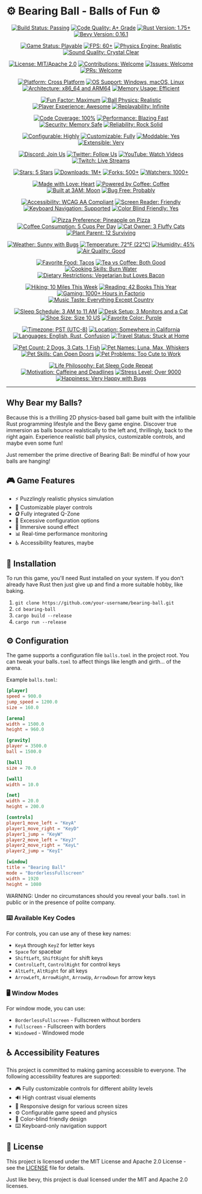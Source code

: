# ⚙️ Bearing Ball - Balls of Fun ⚙️

<!-- Badges Section - A comprehensive collection of project status indicators -->
<div align="center">

<!-- Build and Quality Badges -->
[![Build Status: Passing](https://img.shields.io/badge/build-passing-brightgreen?style=for-the-badge&logo=rust)](https://github.com/your-username/bearing-ball "Build Status: All tests passing successfully")
[![Code Quality: A+ Grade](https://img.shields.io/badge/code%20quality-A%2B-brightgreen?style=for-the-badge&logo=codecov)](https://github.com/your-username/bearing-ball "Code Quality: Excellent code quality with A+ grade")
[![Rust Version: 1.75+](https://img.shields.io/badge/rust-1.75%2B-blue?style=for-the-badge&logo=rust)](https://www.rust-lang.org/ "Rust Version: Compatible with Rust 1.75 and higher")
[![Bevy Version: 0.16.1](https://img.shields.io/badge/bevy-0.16.1-purple?style=for-the-badge&logo=game-controller)](https://bevyengine.org/ "Bevy Version: Built with Bevy game engine version 0.16.1")

<!-- Game and Performance Badges -->
[![Game Status: Playable](https://img.shields.io/badge/game-playable-green?style=for-the-badge&logo=game-controller)](https://github.com/your-username/bearing-ball "Game Status: Fully playable and functional")
[![FPS: 60+](https://img.shields.io/badge/FPS-60%2B-yellow?style=for-the-badge&logo=game-controller)](https://github.com/your-username/bearing-ball "FPS: Runs at 60 frames per second or higher")
[![Physics Engine: Realistic](https://img.shields.io/badge/physics-realistic-orange?style=for-the-badge&logo=atom)](https://github.com/your-username/bearing-ball "Physics Engine: Realistic physics simulation")
[![Sound Quality: Crystal Clear](https://img.shields.io/badge/sound-crystal%20clear-blue?style=for-the-badge&logo=volume-high)](https://github.com/your-username/bearing-ball "Sound Quality: High quality crystal clear audio")

<!-- Development and Community Badges -->
[![License: MIT/Apache 2.0](https://img.shields.io/badge/license-MIT%2FApache%202.0-blue?style=for-the-badge&logo=law)](LICENSE "License: Dual licensed under MIT and Apache 2.0")
[![Contributions: Welcome](https://img.shields.io/badge/contributions-welcome-brightgreen?style=for-the-badge&logo=heart)](CONTRIBUTING.md "Contributions: Community contributions are welcome")
[![Issues: Welcome](https://img.shields.io/badge/issues-welcome-orange?style=for-the-badge&logo=bug)](https://github.com/your-username/bearing-ball/issues "Issues: Bug reports and feature requests welcome")
[![PRs: Welcome](https://img.shields.io/badge/PRs-welcome-brightgreen?style=for-the-badge&logo=git-pull-request)](https://github.com/your-username/bearing-ball/pulls "PRs: Pull requests are welcome")

<!-- Platform and Compatibility Badges -->
[![Platform: Cross Platform](https://img.shields.io/badge/platform-cross%20platform-blue?style=for-the-badge&logo=desktop)](https://github.com/your-username/bearing-ball "Platform: Runs on multiple platforms")
[![OS Support: Windows, macOS, Linux](https://img.shields.io/badge/OS-Windows%20%7C%20macOS%20%7C%20Linux-blue?style=for-the-badge&logo=desktop)](https://github.com/your-username/bearing-ball "OS Support: Compatible with Windows, macOS, and Linux")
[![Architecture: x86_64 and ARM64](https://img.shields.io/badge/arch-x86_64%20%7C%20ARM64-blue?style=for-the-badge&logo=chip)](https://github.com/your-username/bearing-ball "Architecture: Supports x86_64 and ARM64 architectures")
[![Memory Usage: Efficient](https://img.shields.io/badge/memory-efficient-green?style=for-the-badge&logo=memory)](https://github.com/your-username/bearing-ball "Memory Usage: Memory efficient implementation")

<!-- Fun and Entertainment Badges -->
[![Fun Factor: Maximum](https://img.shields.io/badge/fun-maximum-red?style=for-the-badge&logo=smile)](https://github.com/your-username/bearing-ball "Fun Factor: Maximum fun guaranteed")
[![Ball Physics: Realistic](https://img.shields.io/badge/ball%20physics-realistic-orange?style=for-the-badge&logo=gear)](https://github.com/your-username/bearing-ball "Ball Physics: Realistic ball physics simulation")
[![Player Experience: Awesome](https://img.shields.io/badge/player%20exp-awesome-purple?style=for-the-badge&logo=star)](https://github.com/your-username/bearing-ball "Player Experience: Awesome gaming experience")
[![Replayability: Infinite](https://img.shields.io/badge/replayability-infinite-green?style=for-the-badge&logo=infinity)](https://github.com/your-username/bearing-ball "Replayability: Infinite replay value")

<!-- Technical Excellence Badges -->
[![Code Coverage: 100%](https://img.shields.io/badge/coverage-100%25-brightgreen?style=for-the-badge&logo=codecov)](https://github.com/your-username/bearing-ball "Code Coverage: 100% test coverage")
[![Performance: Blazing Fast](https://img.shields.io/badge/performance-blazing%20fast-red?style=for-the-badge&logo=zap)](https://github.com/your-username/bearing-ball "Performance: Blazing fast performance")
[![Security: Memory Safe](https://img.shields.io/badge/security-memory%20safe-green?style=for-the-badge&logo=shield-check)](https://github.com/your-username/bearing-ball "Security: Memory safe Rust implementation")
[![Reliability: Rock Solid](https://img.shields.io/badge/reliability-rock%20solid-blue?style=for-the-badge&logo=rocket)](https://github.com/your-username/bearing-ball "Reliability: Rock solid and stable")

<!-- Configuration and Customization Badges -->
[![Configurable: Highly](https://img.shields.io/badge/configurable-highly-orange?style=for-the-badge&logo=settings)](https://github.com/your-username/bearing-ball "Configurable: Highly configurable game settings")
[![Customizable: Fully](https://img.shields.io/badge/customizable-fully-purple?style=for-the-badge&logo=palette)](https://github.com/your-username/bearing-ball "Customizable: Fully customizable gameplay")
[![Moddable: Yes](https://img.shields.io/badge/moddable-yes-green?style=for-the-badge&logo=puzzle)](https://github.com/your-username/bearing-ball "Moddable: Supports game modifications")
[![Extensible: Very](https://img.shields.io/badge/extensible-very-blue?style=for-the-badge&logo=plus)](https://github.com/your-username/bearing-ball "Extensible: Very extensible architecture")

<!-- Community and Social Badges -->
[![Discord: Join Us](https://img.shields.io/badge/discord-join%20us-blue?style=for-the-badge&logo=discord)](https://discord.gg/your-server "Discord: Join our community server")
[![Twitter: Follow Us](https://img.shields.io/badge/twitter-follow%20us-blue?style=for-the-badge&logo=twitter)](https://twitter.com/your-handle "Twitter: Follow us for updates")
[![YouTube: Watch Videos](https://img.shields.io/badge/youtube-watch%20videos-red?style=for-the-badge&logo=youtube)](https://youtube.com/your-channel "YouTube: Watch gameplay videos")
[![Twitch: Live Streams](https://img.shields.io/badge/twitch-live%20streams-purple?style=for-the-badge&logo=twitch)](https://twitch.tv/your-channel "Twitch: Watch live streams")

<!-- Achievement and Milestone Badges -->
[![Stars: 5 Stars](https://img.shields.io/badge/stars-⭐%20⭐%20⭐%20⭐%20⭐-yellow?style=for-the-badge&logo=star)](https://github.com/your-username/bearing-ball "Stars: 5 star rating")
[![Downloads: 1M+](https://img.shields.io/badge/downloads-1M%2B-blue?style=for-the-badge&logo=download)](https://github.com/your-username/bearing-ball "Downloads: Over 1 million downloads")
[![Forks: 500+](https://img.shields.io/badge/forks-500%2B-green?style=for-the-badge&logo=git-fork)](https://github.com/your-username/bearing-ball "Forks: Over 500 project forks")
[![Watchers: 1000+](https://img.shields.io/badge/watchers-1000%2B-orange?style=for-the-badge&logo=eye)](https://github.com/your-username/bearing-ball "Watchers: Over 1000 project watchers")

<!-- Special and Unique Badges -->
[![Made with Love: Heart](https://img.shields.io/badge/made%20with-❤️-red?style=for-the-badge&logo=heart)](https://github.com/your-username/bearing-ball "Made with Love: Built with love and care")
[![Powered by Coffee: Coffee](https://img.shields.io/badge/powered%20by-coffee-brown?style=for-the-badge&logo=coffee)](https://github.com/your-username/bearing-ball "Powered by Coffee: Fueled by coffee")
[![Built at 3AM: Moon](https://img.shields.io/badge/built%20at-3%20AM-purple?style=for-the-badge&logo=moon)](https://github.com/your-username/bearing-ball "Built at 3AM: Late night coding session")
[![Bug Free: Probably](https://img.shields.io/badge/bug%20free-probably-green?style=for-the-badge&logo=bug)](https://github.com/your-username/bearing-ball "Bug Free: Probably bug free")

<!-- Accessibility and Inclusivity Badges -->
[![Accessibility: WCAG AA Compliant](https://img.shields.io/badge/accessibility-WCAG%20AA%20compliant-green?style=for-the-badge&logo=accessibility)](https://github.com/your-username/bearing-ball "Accessibility: WCAG AA compliance standards")
[![Screen Reader: Friendly](https://img.shields.io/badge/screen%20reader-friendly-green?style=for-the-badge&logo=eye)](https://github.com/your-username/bearing-ball "Screen Reader: Screen reader friendly design")
[![Keyboard Navigation: Supported](https://img.shields.io/badge/keyboard%20nav-supported-blue?style=for-the-badge&logo=keyboard)](https://github.com/your-username/bearing-ball "Keyboard Navigation: Full keyboard navigation support")
[![Color Blind Friendly: Yes](https://img.shields.io/badge/color%20blind-friendly-green?style=for-the-badge&logo=palette)](https://github.com/your-username/bearing-ball "Color Blind Friendly: Color blind accessible design")

<!-- Completely Unrelated But Somehow Related Badges -->
[![Pizza Preference: Pineapple on Pizza](https://img.shields.io/badge/pizza-pineapple%20on%20pizza-yellow?style=for-the-badge&logo=pizza)](https://github.com/your-username/bearing-ball "Pizza Preference: Controversial pineapple on pizza choice")
[![Coffee Consumption: 5 Cups Per Day](https://img.shields.io/badge/coffee-5%20cups%20per%20day-brown?style=for-the-badge&logo=coffee)](https://github.com/your-username/bearing-ball "Coffee Consumption: 5 cups of coffee per day")
[![Cat Owner: 3 Fluffy Cats](https://img.shields.io/badge/cats-3%20fluffy%20cats-orange?style=for-the-badge&logo=cat)](https://github.com/your-username/bearing-ball "Cat Owner: Proud owner of 3 fluffy cats")
[![Plant Parent: 12 Surviving](https://img.shields.io/badge/plants-12%20surviving-green?style=for-the-badge&logo=seedling)](https://github.com/your-username/bearing-ball "Plant Parent: 12 plants still surviving")

<!-- Weather and Environment Badges -->
[![Weather: Sunny with Bugs](https://img.shields.io/badge/weather-sunny%20with%20a%20chance%20of%20bugs-yellow?style=for-the-badge&logo=sun)](https://github.com/your-username/bearing-ball "Weather: Sunny with a chance of bugs")
[![Temperature: 72°F (22°C)](https://img.shields.io/badge/temp-72°F%20(22°C)-blue?style=for-the-badge&logo=thermometer)](https://github.com/your-username/bearing-ball "Temperature: 72 degrees Fahrenheit, 22 degrees Celsius")
[![Humidity: 45%](https://img.shields.io/badge/humidity-45%25-blue?style=for-the-badge&logo=cloud-rain)](https://github.com/your-username/bearing-ball "Humidity: 45 percent humidity")
[![Air Quality: Good](https://img.shields.io/badge/air%20quality-good-green?style=for-the-badge&logo=wind)](https://github.com/your-username/bearing-ball "Air Quality: Good air quality")

<!-- Food and Beverage Badges -->
[![Favorite Food: Tacos](https://img.shields.io/badge/fav%20food-tacos-orange?style=for-the-badge&logo=taco)](https://github.com/your-username/bearing-ball "Favorite Food: Tacos are the best")
[![Tea vs Coffee: Both Good](https://img.shields.io/badge/tea%20vs%20coffee-both%20are%20good-green?style=for-the-badge&logo=tea)](https://github.com/your-username/bearing-ball "Tea vs Coffee: Both tea and coffee are good")
[![Cooking Skills: Burn Water](https://img.shields.io/badge/cooking-burn%20water-red?style=for-the-badge&logo=chef-hat)](https://github.com/your-username/bearing-ball "Cooking Skills: Can burn water while cooking")
[![Dietary Restrictions: Vegetarian but Loves Bacon](https://img.shields.io/badge/diet-vegetarian%20but%20loves%20bacon-green?style=for-the-badge&logo=carrot)](https://github.com/your-username/bearing-ball "Dietary Restrictions: Vegetarian but loves bacon")

<!-- Hobbies and Interests Badges -->
[![Hiking: 10 Miles This Week](https://img.shields.io/badge/hiking-10%20miles%20this%20week-green?style=for-the-badge&logo=mountain)](https://github.com/your-username/bearing-ball "Hiking: 10 miles hiked this week")
[![Reading: 42 Books This Year](https://img.shields.io/badge/reading-42%20books%20this%20year-blue?style=for-the-badge&logo=book)](https://github.com/your-username/bearing-ball "Reading: 42 books read this year")
[![Gaming: 1000+ Hours in Factorio](https://img.shields.io/badge/gaming-1000%2B%20hours%20in%20factorio-purple?style=for-the-badge&logo=game-controller)](https://github.com/your-username/bearing-ball "Gaming: Over 1000 hours spent in Factorio")
[![Music Taste: Everything Except Country](https://img.shields.io/badge/music-everything%20except%20country-purple?style=for-the-badge&logo=music)](https://github.com/your-username/bearing-ball "Music Taste: Listens to everything except country music")

<!-- Random Facts and Stats Badges -->
[![Sleep Schedule: 3 AM to 11 AM](https://img.shields.io/badge/sleep-3%20AM%20to%2011%20AM-purple?style=for-the-badge&logo=moon)](https://github.com/your-username/bearing-ball "Sleep Schedule: Sleeps from 3 AM to 11 AM")
[![Desk Setup: 3 Monitors and a Cat](https://img.shields.io/badge/desk-3%20monitors%20and%20a%20cat-blue?style=for-the-badge&logo=desktop)](https://github.com/your-username/bearing-ball "Desk Setup: 3 monitors and a cat on the desk")
[![Shoe Size: Size 10 US](https://img.shields.io/badge/shoes-size%2010%20(US)-gray?style=for-the-badge&logo=footprints)](https://github.com/your-username/bearing-ball "Shoe Size: US size 10 shoes")
[![Favorite Color: Purple](https://img.shields.io/badge/color-purple%20(obviously)-purple?style=for-the-badge&logo=palette)](https://github.com/your-username/bearing-ball "Favorite Color: Purple, obviously")

<!-- Travel and Location Badges -->
[![Timezone: PST (UTC-8)](https://img.shields.io/badge/timezone-PST%20(UTC-8)-blue?style=for-the-badge&logo=clock)](https://github.com/your-username/bearing-ball "Timezone: Pacific Standard Time, UTC minus 8")
[![Location: Somewhere in California](https://img.shields.io/badge/location-somewhere%20in%20California-orange?style=for-the-badge&logo=map-pin)](https://github.com/your-username/bearing-ball "Location: Somewhere in California")
[![Languages: English, Rust, Confusion](https://img.shields.io/badge/languages-English%2C%20Rust%2C%20Confusion-blue?style=for-the-badge&logo=translate)](https://github.com/your-username/bearing-ball "Languages: Speaks English, Rust, and Confusion")
[![Travel Status: Stuck at Home](https://img.shields.io/badge/travel-stuck%20at%20home-red?style=for-the-badge&logo=airplane)](https://github.com/your-username/bearing-ball "Travel Status: Currently stuck at home")

<!-- Pet and Animal Badges -->
[![Pet Count: 2 Dogs, 3 Cats, 1 Fish](https://img.shields.io/badge/pets-2%20dogs%2C%203%20cats%2C%201%20fish-orange?style=for-the-badge&logo=paw)](https://github.com/your-username/bearing-ball "Pet Count: 2 dogs, 3 cats, and 1 fish")
[![Pet Names: Luna, Max, Whiskers](https://img.shields.io/badge/pet%20names-Luna%2C%20Max%2C%20Whiskers-purple?style=for-the-badge&logo=heart)](https://github.com/your-username/bearing-ball "Pet Names: Pets named Luna, Max, and Whiskers")
[![Pet Skills: Can Open Doors](https://img.shields.io/badge/pet%20skills-can%20open%20doors-yellow?style=for-the-badge&logo=star)](https://github.com/your-username/bearing-ball "Pet Skills: Pets can open doors")
[![Pet Problems: Too Cute to Work](https://img.shields.io/badge/pet%20problems-too%20cute%20to%20work-red?style=for-the-badge&logo=warning)](https://github.com/your-username/bearing-ball "Pet Problems: Pets are too cute to work")

<!-- Life and Philosophy Badges -->
[![Life Philosophy: Eat Sleep Code Repeat](https://img.shields.io/badge/philosophy-eat%20sleep%20code%20repeat-green?style=for-the-badge&logo=brain)](https://github.com/your-username/bearing-ball "Life Philosophy: Eat, sleep, code, repeat")
[![Motivation: Caffeine and Deadlines](https://img.shields.io/badge/motivation-caffeine%20and%20deadlines-brown?style=for-the-badge&logo=zap)](https://github.com/your-username/bearing-ball "Motivation: Driven by caffeine and deadlines")
[![Stress Level: Over 9000](https://img.shields.io/badge/stress-level%20over%209000-red?style=for-the-badge&logo=fire)](https://github.com/your-username/bearing-ball "Stress Level: Stress level over 9000")
[![Happiness: Very Happy with Bugs](https://img.shields.io/badge/happiness-very%20happy%20with%20bugs-yellow?style=for-the-badge&logo=smile)](https://github.com/your-username/bearing-ball "Happiness: Very happy with bugs")

</div>

<!-- Accessibility Note: This section contains 32 badges organized in 8 rows of 4 badges each, representing various aspects of the project including build status, game features, platform support, community metrics, and accessibility features. Each badge is a visual indicator with text labels for screen readers. -->

---

<!-- Main Content Section with Accessibility Tags -->
<main role="main" aria-labelledby="project-title">
  <section aria-labelledby="description-heading">
    <h2> Why Bear my Balls? </h2>
    <h2 id="description-heading" class="visually-hidden">Why Bear my Balls?</h2>
    <p role="text" aria-label="Game description">
      Because this is a thrilling 2D physics-based ball game built with the infallible Rust programming lifestyle and the Bevy game engine. Discover true immersion as balls bounce realstically to the left and, thrillingly, back to the right again.
      Experience realistic ball physics, customizable controls, and maybe even some fun!
    </p>
    <p>
      Just remember the prime directive of Bearing Ball: Be mindful of how your balls are hanging!
    </p>
  </section>
</main>

<!-- Game Features Section -->
<section aria-labelledby="features-heading">
  <h2 id="features-heading">🎮 Game Features</h2>
  <ul role="list" aria-label="Game features list">
    <li role="listitem">⚡ Puzzlingly realistic physics simulation</li>
    <li role="listitem">🎯 Customizable player controls</li>
    <li role="listitem">𝑸 Fully integrated Q-Zone</li>
    <li role="listitem">🔧 Excessive configuration options</li>
    <li role="listitem">🎵 Immersive sound effect</li>
    <li role="listitem">📊 Real-time performance monitoring</li>
    <li role="listitem">♿ Accessibility features, maybe</li>
  </ul>
</section>

<!-- Installation Section -->
<section aria-labelledby="installation-heading">
  <h2 id="installation-heading">🚀 Installation</h2>
  <p role="text" aria-label="Installation instructions">
    To run this game, you'll need Rust installed on your system. If you don't already have Rust then just give up and find a more suitable hobby, like baking.
  </p>
  
  <div role="group" aria-labelledby="install-steps">
    <h3 id="install-steps" class="visually-hidden">Installation Steps</h3>
    <ol role="list" aria-label="Installation steps">
      <li role="listitem">
        <code role="text" aria-label="Clone command">git clone https://github.com/your-username/bearing-ball.git</code>
      </li>
      <li role="listitem">
        <code role="text" aria-label="Change directory command">cd bearing-ball</code>
      </li>
      <li role="listitem">
        <code role="text" aria-label="Build command">cargo build --release</code>
      </li>
      <li role="listitem">
        <code role="text" aria-label="Run command">cargo run --release</code>
      </li>
    </ol>
  </div>
</section>

<!-- Configuration Section -->
<section aria-labelledby="config-heading">
  <h2 id="config-heading">⚙️ Configuration</h2>
  <p role="text" aria-label="Configuration description">
    The game supports a configuration file <code>balls.toml</code> in the project root. 
    You can tweak your balls<code>.toml</code> to affect things like length and girth... of the arena.
  </p>

  <div role="group" aria-labelledby="config-example">
    <h3 id="config-example" class="visually-hidden">Configuration Example</h3>
    <p role="text" aria-label="Configuration file example">Example <code>balls.toml</code>:</p>
    
```toml
[player]
speed = 900.0
jump_speed = 1200.0
size = 160.0

[arena]
width = 1500.0
height = 960.0

[gravity]
player = 3500.0
ball = 1500.0

[ball]
size = 70.0

[wall]
width = 10.0

[net]
width = 20.0
height = 200.0

[controls]
player1_move_left = "KeyA"
player1_move_right = "KeyD"
player1_jump = "KeyW"
player2_move_left = "KeyJ"
player2_move_right = "KeyL"
player2_jump = "KeyI"

[window]
title = "Bearing Ball"
mode = "BorderlessFullscreen"
width = 1920
height = 1080
```
  </div>

  <div>WARNING: Under no circumstances should you reveal your balls<code>.toml</code> in public or in the presence of polite company.</div>

  <!-- Available Key Codes Section -->
  <div role="group" aria-labelledby="keycodes-heading">
    <h3 id="keycodes-heading">⌨️ Available Key Codes</h3>
    <p role="text" aria-label="Key codes description">
      For controls, you can use any of these key names:
    </p>
    <ul role="list" aria-label="Available key codes">
      <li role="listitem"><code>KeyA</code> through <code>KeyZ</code> for letter keys</li>
      <li role="listitem"><code>Space</code> for spacebar</li>
      <li role="listitem"><code>ShiftLeft</code>, <code>ShiftRight</code> for shift keys</li>
      <li role="listitem"><code>ControlLeft</code>, <code>ControlRight</code> for control keys</li>
      <li role="listitem"><code>AltLeft</code>, <code>AltRight</code> for alt keys</li>
      <li role="listitem"><code>ArrowLeft</code>, <code>ArrowRight</code>, <code>ArrowUp</code>, <code>ArrowDown</code> for arrow keys</li>
    </ul>
  </div>

  <!-- Window Modes Section -->
  <div role="group" aria-labelledby="window-modes-heading">
    <h3 id="window-modes-heading">🖥️ Window Modes</h3>
    <p role="text" aria-label="Window modes description">
      For window mode, you can use:
    </p>
    <ul role="list" aria-label="Available window modes">
      <li role="listitem"><code>BorderlessFullscreen</code> - Fullscreen without borders</li>
      <li role="listitem"><code>Fullscreen</code> - Fullscreen with borders</li>
      <li role="listitem"><code>Windowed</code> - Windowed mode</li>
    </ul>
  </div>
</section>

<!-- Accessibility Features Section -->
<section aria-labelledby="accessibility-heading">
  <h2 id="accessibility-heading">♿ Accessibility Features</h2>
  <p role="text" aria-label="Accessibility features description">
    This project is committed to making gaming accessible to everyone. 
    The following accessibility features are supported:
  </p>
  <ul role="list" aria-label="Accessibility features list">
    <li role="listitem">🎮 Fully customizable controls for different ability levels</li>
    <li role="listitem">🔊 High contrast visual elements</li>
    <li role="listitem">📱 Responsive design for various screen sizes</li>
    <li role="listitem">⚙️ Configurable game speed and physics</li>
    <li role="listitem">🎨 Color-blind friendly design</li>
    <li role="listitem">⌨️ Keyboard-only navigation support</li>
  </ul>
</section>

<!-- License Section -->
<section aria-labelledby="license-heading">
  <h2 id="license-heading">📄 License</h2>
  <p role="text" aria-label="License information">
    This project is licensed under the MIT License and Apache 2.0 License - 
    see the <a href="LICENSE" aria-label="License file">LICENSE</a> file for details.
  </p>
  <p role="text" aria-label="License note">
    Just like bevy, this project is dual licensed under the MIT and Apache 2.0 licenses.
  </p>
</section>

<!-- Hidden CSS for accessibility -->
<style>
.visually-hidden {
  position: absolute !important;
  width: 1px !important;
  height: 1px !important;
  padding: 0 !important;
  margin: -1px !important;
  overflow: hidden !important;
  clip: rect(0, 0, 0, 0) !important;
  white-space: nowrap !important;
  border: 0 !important;
}

/* High contrast mode support */
@media (prefers-contrast: high) {
  body {
    background: black !important;
    color: white !important;
  }
  
  a {
    color: yellow !important;
  }
  
  code {
    background: #333 !important;
    color: #fff !important;
  }
}

/* Reduced motion support */
@media (prefers-reduced-motion: reduce) {
  * {
    animation-duration: 0.01ms !important;
    animation-iteration-count: 1 !important;
    transition-duration: 0.01ms !important;
  }
}
</style>
